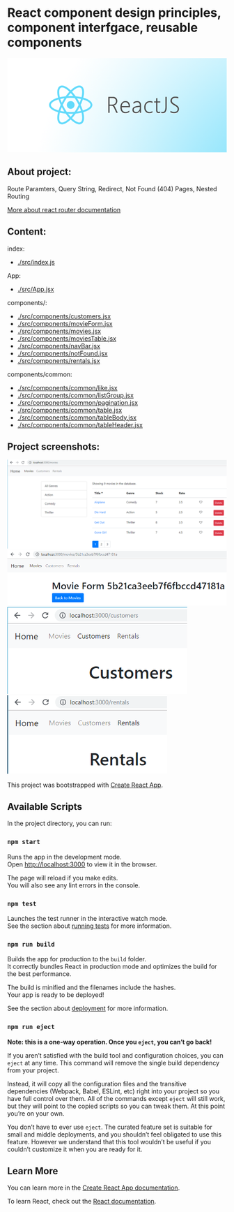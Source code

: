 # React component design principles, component interfgace, reusable components

![React.js](./images/reactjs.png)

## About project:

Route Paramters, Query String, Redirect, Not Found (404) Pages, Nested Routing<br>

[More about react router documentation](https://reacttraining.com/react-router/core/api/contextrouter)<br>

## Content:

index:

- [./src/index.js](./src/index.js)

App:

- [./src/App.jsx](./src/App.jsx)

components/:

- [./src/components/customers.jsx](./src/components/customers.jsx)<br>
- [./src/components/movieForm.jsx](./src/components/movieForm.jsx)<br>
- [./src/components/movies.jsx](./src/components/movies.jsx)<br>
- [./src/components/moviesTable.jsx](./src/components/moviesTable.jsx)<br>
- [./src/components/navBar.jsx](./src/components/navBar.jsx)<br>
- [./src/components/notFound.jsx](./src/components/notFound.jsx)<br>
- [./src/components/rentals.jsx](./src/components/rentals.jsx)<br>

components/common:

- [./src/components/common/like.jsx](./src/components/common/like.jsx)<br>
- [./src/components/common/listGroup.jsx](./src/components/common/listGroup.jsx)<br>
- [./src/components/common/pagination.jsx](./src/components/common/pagination.jsx)<br>
- [./src/components/common/table.jsx](./src/components/common/table.jsx)<br>
- [./src/components/common/tableBody.jsx](./src/components/common/tableBody.jsx)<br>
- [./src/components/common/tableHeader.jsx](./src/components/common/tableHeader.jsx)<br>

## Project screenshots:

![example](./images/0.png)<br>
![example](./images/1.png)<br>
![example](./images/2.png)<br>
![example](./images/3.png)<br>

This project was bootstrapped with [Create React App](https://github.com/facebook/create-react-app).<br>

## Available Scripts

In the project directory, you can run:

### `npm start`

Runs the app in the development mode.<br>
Open [http://localhost:3000](http://localhost:3000) to view it in the browser.

The page will reload if you make edits.<br>
You will also see any lint errors in the console.

### `npm test`

Launches the test runner in the interactive watch mode.<br>
See the section about [running tests](https://facebook.github.io/create-react-app/docs/running-tests) for more information.

### `npm run build`

Builds the app for production to the `build` folder.<br>
It correctly bundles React in production mode and optimizes the build for the best performance.

The build is minified and the filenames include the hashes.<br>
Your app is ready to be deployed!

See the section about [deployment](https://facebook.github.io/create-react-app/docs/deployment) for more information.

### `npm run eject`

**Note: this is a one-way operation. Once you `eject`, you can’t go back!**

If you aren’t satisfied with the build tool and configuration choices, you can `eject` at any time. This command will remove the single build dependency from your project.

Instead, it will copy all the configuration files and the transitive dependencies (Webpack, Babel, ESLint, etc) right into your project so you have full control over them. All of the commands except `eject` will still work, but they will point to the copied scripts so you can tweak them. At this point you’re on your own.

You don’t have to ever use `eject`. The curated feature set is suitable for small and middle deployments, and you shouldn’t feel obligated to use this feature. However we understand that this tool wouldn’t be useful if you couldn’t customize it when you are ready for it.

## Learn More

You can learn more in the [Create React App documentation](https://facebook.github.io/create-react-app/docs/getting-started).

To learn React, check out the [React documentation](https://reactjs.org/).
